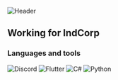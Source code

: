 ![Header](https://github.com/inddev-page/inddev-page/blob/main/assets/Untitled%20(1).png)

## Working for IndCorp

### Languages and tools
![Discord](https://img.shields.io/badge/-Discord-090909?style=for-the-badge&logo=discord&logoColor=FFFFFF)
![Flutter](https://img.shields.io/badge/-Flutter-090909?style=for-the-badge&logo=flutter&logoColor=39CBFD)
![C#](https://img.shields.io/badge/-CSHARP-090909?style=for-the-badge&logo=CSharp&logoColor=8C00EB)
![Python](https://img.shields.io/badge/-Python-090909?style=for-the-badge&logo=python&logoColor=FA8D46)
